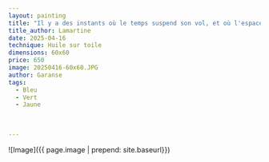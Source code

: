 ```yaml
---
layout: painting
title: "Il y a des instants où le temps suspend son vol, et où l'espace devient silence."          
title_author: Lamartine 
date: 2025-04-16
technique: Huile sur toile
dimensions: 60x60
price: 650
image: 20250416-60x60.JPG
author: Garanse
tags:
  - Bleu
  - Vert
  - Jaune
  
  
  
---
```

![Image]({{ page.image | prepend: site.baseurl}})

